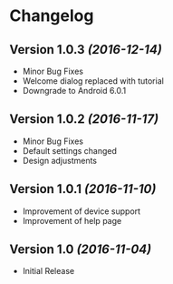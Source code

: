 Changelog
=========

Version 1.0.3 *(2016-12-14)*
----------------------------

 * Minor Bug Fixes
 * Welcome dialog replaced with tutorial
 * Downgrade to Android 6.0.1

Version 1.0.2 *(2016-11-17)*
----------------------------

 * Minor Bug Fixes
 * Default settings changed
 * Design adjustments

Version 1.0.1 *(2016-11-10)*
----------------------------

 * Improvement of device support
 * Improvement of help page

Version 1.0 *(2016-11-04)*
----------------------------

 * Initial Release

